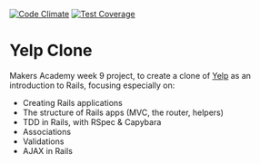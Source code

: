 [![Code Climate](https://codeclimate.com/github/sphaughton/yelp_clone/badges/gpa.svg)](https://codeclimate.com/github/sphaughton/yelp_clone)
[![Test Coverage](https://codeclimate.com/github/sphaughton/yelp_clone/badges/coverage.svg)](https://codeclimate.com/github/sphaughton/yelp_clone)

Yelp Clone
==========

Makers Academy week 9 project, to create a clone of [Yelp](http://www.yelp.co.uk) as an introduction to Rails, focusing especially on:

* Creating Rails applications
* The structure of Rails apps (MVC, the router, helpers)
* TDD in Rails, with RSpec & Capybara
* Associations
* Validations
* AJAX in Rails